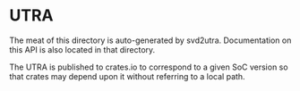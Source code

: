 # UTRA

The meat of this directory is auto-generated by svd2utra. Documentation
on this API is also located in that directory.

The UTRA is published to crates.io to correspond to a given SoC version
so that crates may depend upon it without referring to a local path.